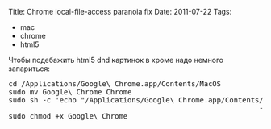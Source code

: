 Title: Chrome local-file-access paranoia fix
Date: 2011-07-22
Tags: 
  - mac
  - chrome
  - html5

<div class="text">Чтобы подебажить html5 dnd картинок в хроме надо немного запариться:
<pre>
cd /Applications/Google\ Chrome.app/Contents/MacOS
sudo mv Google\ Chrome Chrome
sudo sh -c 'echo "/Applications/Google\ Chrome.app/Contents/MacOS/Chrome --allow-file-access-from-files 
                                                           --allow-file-access" &gt; Google\ Chrome'
sudo chmod +x Google\ Chrome
</pre></div>